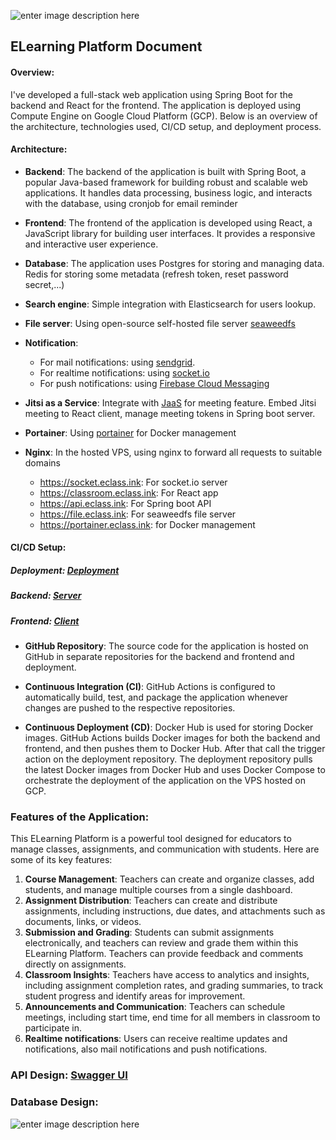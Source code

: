 ![enter image description here](https://img.freepik.com/free-vector/happy-freelancer-with-computer-home-young-man-sitting-armchair-using-laptop-chatting-online-smiling-vector-illustration-distance-work-online-learning-freelance_74855-8401.jpg)

## ELearning Platform Document

#### Overview:

I've developed a full-stack web application using Spring Boot for the backend and React for the frontend. The
application is deployed using Compute Engine on Google Cloud Platform (GCP). Below is an overview of the architecture,
technologies used, CI/CD setup, and deployment process.

#### Architecture:

- **Backend**: The backend of the application is built with Spring Boot, a popular Java-based framework for building
  robust and scalable web applications. It handles data processing, business logic, and interacts with the database,  using cronjob for email reminder

- **Frontend**: The frontend of the application is developed using React, a JavaScript library for building user
  interfaces. It provides a responsive and interactive user experience.

- **Database**: The application uses Postgres for storing and managing data. Redis for storing some metadata (refresh
  token, reset password secret,...)

- **Search engine**: Simple integration with Elasticsearch for users lookup.

- **File server**: Using open-source self-hosted file server [seaweedfs](https://github.com/seaweedfs/seaweedfs)

- **Notification**:
    + For mail notifications: using [sendgrid](https://www.sendgrid.com).
    + For realtime notifications: using [socket.io](https://socket.io/)
    + For push notifications: using [Firebase Cloud Messaging](https://firebase.google.com/docs/cloud-messaging)

- **Jitsi as a Service**: Integrate with [JaaS](https://jaas.8x8.vc/#/) for meeting feature. Embed Jitsi meeting to
  React client, manage meeting tokens in Spring boot server.

- **Portainer**: Using [portainer](https://github.com/portainer/portainer) for Docker management

- **Nginx**: In the hosted VPS, using nginx to forward all requests to suitable domains
    + https://socket.eclass.ink: For socket.io server
    + https://classroom.eclass.ink: For React app
    + https://api.eclass.ink: For Spring boot API
    + https://file.eclass.ink: For seaweedfs file server
    + https://portainer.eclass.ink: for Docker management

#### CI/CD Setup:

##### Deployment: [Deployment](https://github.com/Hooannn/ELearningDeployment)

##### Backend: [Server](https://github.com/Hooannn/ELearningServer)

##### Frontend: [Client](https://github.com/Hooannn/ELearningClient)

- **GitHub Repository**: The source code for the application is hosted on GitHub in separate repositories for the
  backend and frontend and deployment.

- **Continuous Integration (CI)**: GitHub Actions is configured to automatically build, test, and package the
  application whenever changes are pushed to the respective repositories.

- **Continuous Deployment (CD)**: Docker Hub is used for storing Docker images. GitHub Actions builds Docker images for
  both the backend and frontend, and then pushes them to Docker Hub. After that call the trigger action on the
  deployment repository. The deployment repository pulls the latest Docker images from Docker Hub and uses Docker
  Compose to orchestrate the deployment of the application on the VPS hosted on GCP.

### Features of the Application:

This ELearning Platform is a powerful tool designed for educators to manage classes, assignments, and communication with
students. Here are some of its key features:

1. **Course Management**: Teachers can create and organize classes, add students, and manage multiple courses from a
   single dashboard.
2. **Assignment Distribution**: Teachers can create and distribute assignments, including instructions, due dates, and
   attachments such as documents, links, or videos.
3. **Submission and Grading**: Students can submit assignments electronically, and teachers can review and grade them
   within this ELearning Platform. Teachers can provide feedback and comments directly on assignments.
4. **Classroom Insights**: Teachers have access to analytics and insights, including assignment completion rates, and
   grading summaries, to track student progress and identify areas for improvement.
5. **Announcements and Communication**: Teachers can schedule meetings, including start time, end time for all members
   in classroom to participate in.
6. **Realtime notifications**: Users can receive realtime updates and notifications, also mail notifications and push
   notifications.

### API Design: [Swagger UI](https://api.eclass.ink/swagger-ui/index.html)

### Database Design:

![enter image description here](https://i.ibb.co/rm0DrhT/default-public.png)
